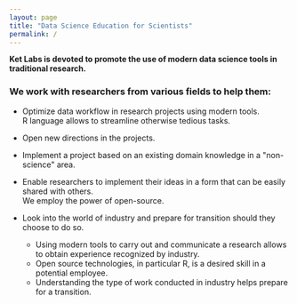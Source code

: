 ```yaml
---
layout: page
title: "Data Science Education for Scientists"
permalink: /
---    
```


__Ket Labs is devoted to promote the use of modern data science tools in traditional research.__ 

### We work with researchers from various fields to help them:

* Optimize data workflow in research projects using modern tools.   
R language allows to streamline otherwise tedious tasks.

* Open new directions in the projects.

* Implement a project based on an existing domain knowledge in a "non-science" area.

* Enable researchers to implement their ideas in a form that can be easily shared with others.    
We employ the power of open-source.

* Look into the world of industry and prepare for transition should they choose to do so.    
    - Using modern tools to carry out and communicate a research allows to obtain experience recognized by industry.
    - Open source technologies, in particular R, is a desired skill in a potential employee.
    - Understanding the type of work conducted in industry helps prepare for a transition.
    